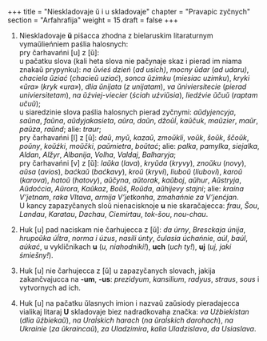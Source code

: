 +++
title = "Nieskladovaje ŭ i u skladovaje"
chapter = "Pravapic zyčnych"
section = "Arfahrafija"
weight = 15
draft = false
+++

1. Nieskladovaje __ŭ__ pišacca zhodna z bielaruskim litaraturnym vymaŭlieńniem paślia halosnych:
<br>pry čarhavańni [u] z [ŭ]:
<br>u pačatku slova (kali heta slova nie pačynaje skaz i pierad im niama znakaŭ prypynku): _na ŭvieś dzień_ (_ad usich)_, _mocny ŭdar_ (_ad udaru)_, _chaciela ŭziać_ (_chacieŭ uziać_), _sonca ŭzimku_ (_miesiac uzimku_), _kryki «ŭra»_ (_kryk «ura»_), _dlia ŭnijata_ (_z unijatam_), _va ŭniviersitecie_ (_pierad univiersitetam_), _na ŭźviej-viecier_ (_ściah uźviŭsia_), _liedźvie ŭčuŭ_ (_raptam učuŭ_);
<br>u siaredzinie slova paślia halosnych pierad zyčnymi: _aŭdyjencyja_, _saŭna_, _faŭna_, _aŭdyjakasieta_, _aŭra_, _daŭn_, _džoŭĺ_, _kaŭčuk_, _maŭzier_, _maŭr_, _paŭza_, _raŭnd_; alie: _traur_;
<br>pry čarhavańni [l] z [ŭ]: _daŭ_, _myŭ_, _kazaŭ_, _zmoŭkli_, _voŭk_, _šoŭk_, _ščoŭk_, _poŭny_, _koŭźki_, _moŭčki_, _paŭmietra_, _boŭtać_; alie: _palka_, _pamylka_, _siejalka_, _Aldan_, _Alžyr_, _Albanija_, _Volha_, _Valdaj_, _Balharyja_;
<br>pry čarhavańni [v] z [ŭ]: _laŭka_ (_lava_), _kryŭda_ (_kryvy_), _znoŭku_ (_novy_), _aŭsa_ (_avios_), _baćkaŭ_ (_baćkavy_), _kroŭ_ (_kryvi_), _liuboŭ_ (_liubovi_), _karoŭ_ (_karova_), _hatoŭ_ (_hatovy_), _aŭčyna_, _aŭtorak_, _kaŭboj_, _aŭhur_, _Aŭstryja_, _Aŭdoćcia_, _Aŭrora_, _Kaŭkaz_, _Boŭš_, _Roŭda_, _aŭhijevy stajni_; alie: _kraina V’jetnam_, _raka Vltava_, _armija V’jetkonha_, _zmahańnie za V’jenćjan_.
<br>U kancy zapazyčanych sloŭ nienacisknoje __u__ nie skaračajecca: _frau_, _Šou_, _Landau_, _Karatau_, _Dachau_, _Ciemirtau_, _tok-šou_, _nou-chau_.

2. Huk [u] pad naciskam nie čarhujecca z [ŭ]: _da u&#769;rny_, _Bresckaja u&#769;nija_, _hrupoŭka u&#769;ĺtra_, _norma i u&#769;zus_, _nasili u&#769;nty_, _čulasia u&#769;chańnie_, _au&#769;l_, _bau&#769;l_, _au&#769;kać_, u vykličnikach __u__ (_u, niahodniki!_), __uch__ (_uch ty!_), __uj__ (_uj, jaki śmiešny!_).

3. Huk [u] nie čarhujecca z [ŭ] u zapazyčanych slovach, jakija zakančvajucca na __-um__, __-us__: _prezidyum_, _kansilium_, _radyus_, _straus_, _sous_ i vytvornych ad ich.

4. Huk [u] na pačatku ŭlasnych imion i nazvaŭ zaŭsiody pieradajecca vialikaj litaraj __U__ skladovaje biez nadradkovaha značka: _va Uźbiekistan_ (_dlia ŭźbiekaŭ_), _na Uraĺskich harach_ (_na ŭraĺskich darohach_), _na Ukrainie_ (_za ŭkraincaŭ_), _za Uladzimira_, _kalia Uladzislava_, _da Usiaslava_.
